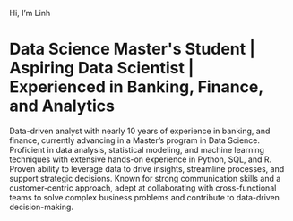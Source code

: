 Hi, I’m Linh
# Data Science Master's Student | Aspiring Data Scientist | Experienced in Banking, Finance, and Analytics
Data-driven analyst with nearly 10 years of experience in banking, and finance, currently advancing in a Master’s program 
in Data Science. Proficient in data analysis, statistical modeling, and machine learning techniques with extensive hands-on experience 
in Python, SQL, and R. Proven ability to leverage data to drive insights, streamline processes, and support strategic decisions. Known 
for strong communication skills and a customer-centric approach, adept at collaborating with cross-functional teams to solve complex 
business problems and contribute to data-driven decision-making.
<!---
glengala/glengala is a ✨ special ✨ repository because its `README.md` (this file) appears on your GitHub profile.
You can click the Preview link to take a look at your changes.
--->
